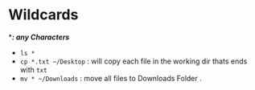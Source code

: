 # Wildcards 

****: any Characters***
* ``` ls * ``` 
* ``` cp *.txt ~/Desktop ``` :  will copy each file in the working dir thats ends with ```txt```
* ``` mv * ~/Downloads ``` : move all files to Downloads Folder .

